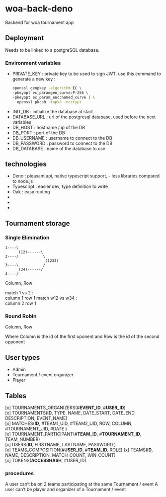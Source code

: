 # woa-back-deno

Backend for woa tournament app

## Deployment

Needs to be linked to a postgreSQL database.

### Environment variables
- PRIVATE_KEY : private key to be used to sign JWT, use this command to generate a new key : 
    ```bash
    openssl genpkey -algorithm EC \
    -pkeyopt ec_paramgen_curve:P-256 \
    -pkeyopt ec_param_enc:named_curve | \
      openssl pkcs8 -topk8 -nocrypt
    ```
- INIT_DB : initialize the database at start
- DATABASE_URL : url of the postgresql database, used before the next variables 
- DB_HOST : hostname / ip of the DB 
- DB_PORT : port of the DB
- DB_USERNAME : username to connect to the DB
- DB_PASSWORD : password to connect to the DB
- DB_DATABASE : name of the database to use

## technologies

- Deno : pleasant api, native typescript support, - less libraries compared to
  node.js
- Typescript : easier dev, type definition to write
- Oak : easy routing
-
-
-

## Tournament storage

### Single Elimination

```
1----\
      (12)------\
2----/           \
                  (1234)
3----\           /
      (34)------/
4----/
```

Column, Row

match 1 vs 2 :\
column 1 row 1 match w12 vs w34 :\
column 2 row 1

### Round Robin

Column, Row

Where Column is the id of the first oponent and Row is the id of the second
opponent

## User types

- Admin
- Tournament / event organizer
- Player

## Tables

[x] TOURNAMENTS_ORGANIZERS(#**EVENT_ID**, #**USER_ID**)\
[x] TOURNAMENTS(**ID**, TYPE, NAME, DATE_START, DATE_END, DESCRIPTION,
EVENT_NAME)\
[x] MATCHES(**ID**, #TEAM1_UID, #TEAM2_UID, ROW, COLUMN, #TOURNAMENT_UID, #DATE
)\
[x] TOURNAMENT_PARTICIPANT(#**TEAM_ID**, #**TOURNAMENT_ID**, TEAM_NUMBER)\
[x] USERS(**ID**, FIRSTNAME, LASTNAME, PASSWORD )\
[x] TEAMS_COMPOSITION(#**USER_ID**, #**TEAM_ID**, ROLE) [x] TEAMS(**ID**, NAME,
DESCRIPTION, MATCH_COUNT, WIN_COUNT)\
[x] TOKENS(**ACCESSHASH**, #USER_ID)

### procedures

A user can’t be on 2 teams participating at the same Tournament / event A user
can’t be player and organizer of a Tournament / event
